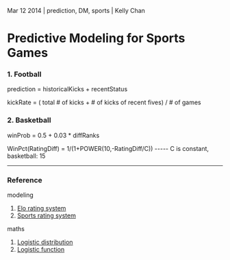 Mar 12 2014 | prediction, DM, sports | Kelly Chan
# Predictive Modeling for Sports Games

### 1. Football

prediction = historicalKicks + recentStatus

kickRate = ( total # of kicks + # of kicks of recent fives) / # of games

### 2. Basketball

winProb = 0.5 + 0.03 * diffRanks  

WinPct(RatingDiff) = 1/(1+POWER(10,-RatingDiff/C))  \----- C is constant, basketball: 15

---
### Reference
modeling
1. [Elo rating system](http://en.wikipedia.org/wiki/Elo_rating_system)  
2. [Sports rating system](http://en.wikipedia.org/wiki/Sports_rating_system)

maths
1. [Logistic distribution](http://en.wikipedia.org/wiki/Logistic_distribution)  
2. [Logistic function](http://en.wikipedia.org/wiki/Logistic_curve)
